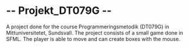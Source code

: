# -- Projekt_DT079G --

A project done for the course Programmeringsmetodik (DT079G) in Mittuniversitetet, Sundsvall. The project consists of a small game done in SFML. The player is able to move and can create boxes with the mouse.
